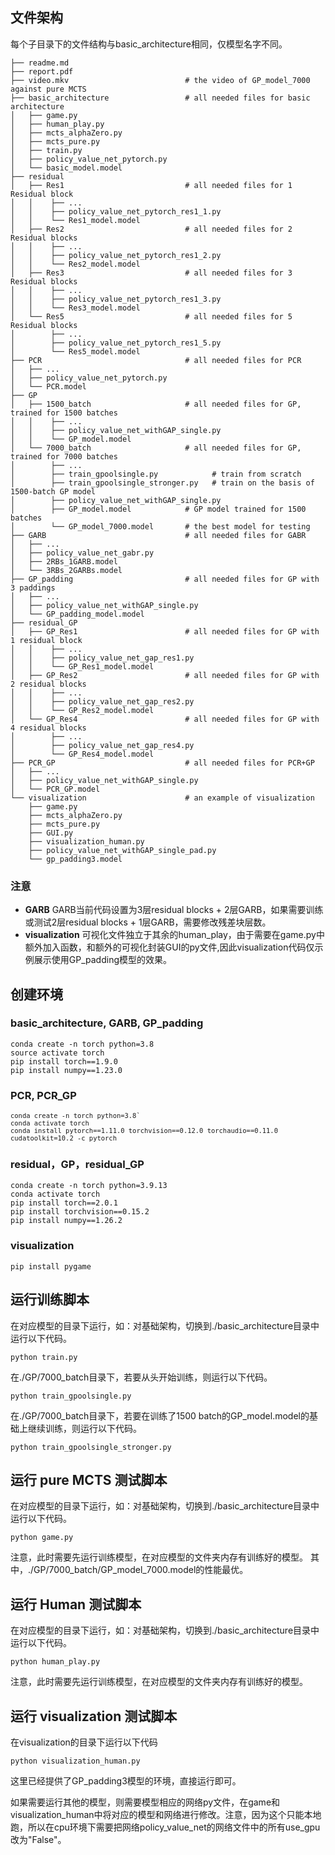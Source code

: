 ## 文件架构

每个子目录下的文件结构与basic_architecture相同，仅模型名字不同。

```
├── readme.md
├── report.pdf
├── video.mkv                          # the video of GP_model_7000 against pure MCTS
├── basic_architecture                 # all needed files for basic architecture
│   ├── game.py
│   ├── human_play.py
│   ├── mcts_alphaZero.py
│   ├── mcts_pure.py
│   ├── train.py
│   ├── policy_value_net_pytorch.py
│   └── basic_model.model
├── residual
│   ├── Res1                           # all needed files for 1 Residual block
│   │    ├── ...
│   │    ├── policy_value_net_pytorch_res1_1.py
│   │    └── Res1_model.model
│   ├── Res2                           # all needed files for 2 Residual blocks
│   │    ├── ...
│   │    ├── policy_value_net_pytorch_res1_2.py
│   │    └── Res2_model.model
│   ├── Res3                           # all needed files for 3 Residual blocks
│   │    ├── ...
│   │    ├── policy_value_net_pytorch_res1_3.py
│   │    └── Res3_model.model
│   └── Res5                           # all needed files for 5 Residual blocks
│        ├── ...
│        ├── policy_value_net_pytorch_res1_5.py
│        └── Res5_model.model
├── PCR                                # all needed files for PCR
│   ├── ...
│   ├── policy_value_net_pytorch.py
│   └── PCR.model
├── GP
│   ├── 1500_batch                     # all needed files for GP, trained for 1500 batches
│   │    ├── ...
│   │    ├── policy_value_net_withGAP_single.py
│   │    └── GP_model.model
│   └── 7000_batch                     # all needed files for GP, trained for 7000 batches
│        ├── ...
│        ├── train_gpoolsingle.py            # train from scratch
│        ├── train_gpoolsingle_stronger.py   # train on the basis of 1500-batch GP model
│        ├── policy_value_net_withGAP_single.py
│        ├── GP_model.model            # GP model trained for 1500 batches
│        └── GP_model_7000.model       # the best model for testing
├── GARB                               # all needed files for GABR
│   ├── ...
│   ├── policy_value_net_gabr.py
│   ├── 2RBs_1GARB.model
│   └── 3RBs_2GARBs.model
├── GP_padding                         # all needed files for GP with 3 paddings
│   ├── ...
│   ├── policy_value_net_withGAP_single.py
│   └── GP_padding_model.model
├── residual_GP
│   ├── GP_Res1                        # all needed files for GP with 1 residual block
│   │    ├── ...
│   │    ├── policy_value_net_gap_res1.py
│   │    └── GP_Res1_model.model
│   ├── GP_Res2                        # all needed files for GP with 2 residual blocks
│   │    ├── ...
│   │    ├── policy_value_net_gap_res2.py
│   │    └── GP_Res2_model.model
│   └── GP_Res4                        # all needed files for GP with 4 residual blocks
│        ├── ...
│        ├── policy_value_net_gap_res4.py
│        └── GP_Res4_model.model
├── PCR_GP                             # all needed files for PCR+GP
│   ├── ...
│   ├── policy_value_net_withGAP_single.py
│   └── PCR_GP.model
└── visualization                      # an example of visualization
    ├── game.py
    ├── mcts_alphaZero.py
    ├── mcts_pure.py
    ├── GUI.py
    ├── visualization_human.py
    ├── policy_value_net_withGAP_single_pad.py
    └── gp_padding3.model

```


### 注意
+ **GARB**
  GARB当前代码设置为3层residual blocks + 2层GARB，如果需要训练或测试2层residual blocks + 1层GARB，需要修改残差块层数。
+ **visualization**
  可视化文件独立于其余的human_play，由于需要在game.py中额外加入函数，和额外的可视化封装GUI的py文件,因此visualization代码仅示例展示使用GP_padding模型的效果。


## 创建环境
### basic_architecture, GARB, GP_padding

    conda create -n torch python=3.8
    source activate torch
    pip install torch==1.9.0
    pip install numpy==1.23.0
    
### PCR, PCR_GP

<font size=2>
    
    conda create -n torch python=3.8`
    conda activate torch
    conda install pytorch==1.11.0 torchvision==0.12.0 torchaudio==0.11.0 cudatoolkit=10.2 -c pytorch
    
</font>

### residual，GP，residual_GP

    conda create -n torch python=3.9.13
    conda activate torch
    pip install torch==2.0.1
    pip install torchvision==0.15.2
    pip install numpy==1.26.2

### visualization

    pip install pygame

## 运行训练脚本

在对应模型的目录下运行，如：对基础架构，切换到./basic_architecture目录中运行以下代码。

    python train.py

在./GP/7000_batch目录下，若要从头开始训练，则运行以下代码。

    python train_gpoolsingle.py

在./GP/7000_batch目录下，若要在训练了1500 batch的GP_model.model的基础上继续训练，则运行以下代码。

    python train_gpoolsingle_stronger.py

## 运行 pure MCTS 测试脚本

在对应模型的目录下运行，如：对基础架构，切换到./basic_architecture目录中运行以下代码。

    python game.py

注意，此时需要先运行训练模型，在对应模型的文件夹内存有训练好的模型。
其中，./GP/7000_batch/GP_model_7000.model的性能最优。

## 运行 Human 测试脚本

在对应模型的目录下运行，如：对基础架构，切换到./basic_architecture目录中运行以下代码。

    python human_play.py

注意，此时需要先运行训练模型，在对应模型的文件夹内存有训练好的模型。

## 运行 visualization 测试脚本

在visualization的目录下运行以下代码

    python visualization_human.py
    
这里已经提供了GP_padding3模型的环境，直接运行即可。

如果需要运行其他的模型，则需要模型相应的网络py文件，在game和visualization_human中将对应的模型和网络进行修改。注意，因为这个只能本地跑，所以在cpu环境下需要把网络policy_value_net的网络文件中的所有use_gpu改为"False"。